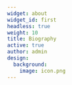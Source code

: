 ```yaml
---
widget: about
widget_id: first
headless: true
weight: 10
title: Biography
active: true
author: admin
design:
  background:
    image: icon.png
---
```

